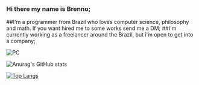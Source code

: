 ### Hi there my name is Brenno;

##I'm a programmer from Brazil who loves computer science, philosophy and math. If you want hired me to some works send me a DM; 
##I'm currently working as a freelancer around the Brazil, but i'm open to get into a company;

![PC](https://user-images.githubusercontent.com/71160220/164536340-5b729bd4-7b5f-4bfc-bc88-a21e737fb08e.gif)




![Anurag's GitHub stats](https://github-readme-stats.vercel.app/api?username=MacRay321&show_icons=true&theme=cobalt)




[![Top Langs](https://github-readme-stats.vercel.app/api/top-langs/?username=MacRay321&layout=compact)](https://github.com/anuraghazra/github-readme-stats)








